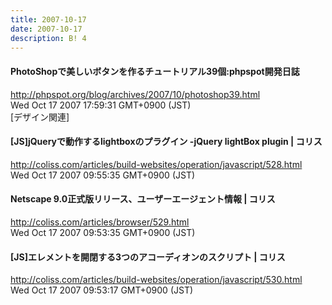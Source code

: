 ```yaml
---
title: 2007-10-17
date: 2007-10-17
description: B! 4
---
```


#### PhotoShopで美しいボタンを作るチュートリアル39個:phpspot開発日誌
http://phpspot.org/blog/archives/2007/10/photoshop39.html<br>
Wed Oct 17 2007 17:59:31 GMT+0900 (JST)<br>
[デザイン関連]


####   [JS]jQueryで動作するlightboxのプラグイン -jQuery lightBox plugin | コリス
http://coliss.com/articles/build-websites/operation/javascript/528.html<br>
Wed Oct 17 2007 09:55:35 GMT+0900 (JST)<br>


####   Netscape 9.0正式版リリース、ユーザーエージェント情報 | コリス
http://coliss.com/articles/browser/529.html<br>
Wed Oct 17 2007 09:53:35 GMT+0900 (JST)<br>


####   [JS]エレメントを開閉する3つのアコーディオンのスクリプト | コリス
http://coliss.com/articles/build-websites/operation/javascript/530.html<br>
Wed Oct 17 2007 09:53:17 GMT+0900 (JST)<br>


